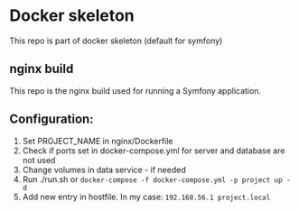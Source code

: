# Docker skeleton
This repo is part of docker skeleton (default for symfony)

## nginx build
This repo is the nginx build used for running a Symfony application.

## Configuration:
1. Set PROJECT_NAME in nginx/Dockerfile
2. Check if ports set in docker-compose.yml for server and database are not used
3. Change volumes in data service - if needed
4. Run ./run.sh or `docker-compose -f docker-compose.yml -p project up -d`
5. Add new entry in hostfile. In my case:
`192.168.56.1 project.local`